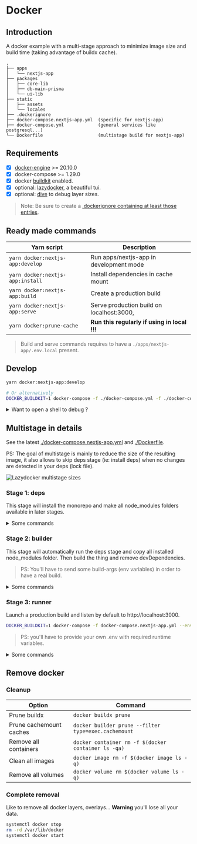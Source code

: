 # Docker

## Introduction

A docker example with a multi-stage approach to minimize image size
and build time (taking advantage of buildx cache).

```
.
├── apps
│   └── nextjs-app
├── packages
│   ├── core-lib
│   ├── db-main-prisma
│   └── ui-lib
├── static
│   ├── assets
│   └── locales
├── .dockerignore
├── docker-compose.nextjs-app.yml  (specific for nextjs-app)
├── docker-compose.yml             (general services like postgresql...)
└── Dockerfile                     (multistage build for nextjs-app)
```

## Requirements

- [x] [docker-engine](https://docs.docker.com/get-docker) >= 20.10.0
- [x] docker-compose >= 1.29.0
- [x] docker [buildkit](https://docs.docker.com/develop/develop-images/build_enhancements) enabled.
- [x] optional: [lazydocker](https://github.com/jesseduffield/lazydocker), a beautiful tui.
- [x] optional: [dive](https://github.com/wagoodman/dive) to debug layer sizes.

> Note: Be sure to create a [.dockerignore containing at least those entries](https://github.com/mqschwanda/nextjs-monorepo/blob/main/.dockerignore).

## Ready made commands

| Yarn script                      | Description                                  |
| -------------------------------- | -------------------------------------------- |
| `yarn docker:nextjs-app:develop` | Run apps/nextjs-app in development mode      |
| `yarn docker:nextjs-app:install` | Install dependencies in cache mount          |
| `yarn docker:nextjs-app:build`   | Create a production build                    |
| `yarn docker:nextjs-app:serve`   | Serve production build on localhost:3000,    |
| `yarn docker:prune-cache`        | **Run this regularly if using in local !!!** |

> Build and serve commands requires to have a `./apps/nextjs-app/.env.local` present.

## Develop

```bash
yarn docker:nextjs-app:develop

# Or alternatively
DOCKER_BUILDKIT=1 docker-compose -f ./docker-compose.yml -f ./docker-compose.nextjs-app.yml up develop main-db
```

<details>
  <summary>Want to open a shell to debug ?</summary>
    
  ```bash
  DOCKER_BUILDKIT=1 docker-compose -f ./docker-compose.nextjs-app.yml run --rm develop sh
  ```
  
</details>

## Multistage in details

See the latest [./docker-compose.nextjs-app.yml](https://github.com/mqschwanda/nextjs-monorepo/blob/main/docker-compose.nextjs-app.yml)
and [./Dockerfile](https://github.com/mqschwanda/nextjs-monorepo/blob/main/docker-compose.nextjs-app.yml).

PS: The goal of multistage is mainly to reduce the size of the resulting image, it also allows to skip deps stage (ie: install deps) when no changes are detected in your deps (lock file).

![Lazydocker multistage sizes](multistage-size.png)

### Stage 1: deps

This stage will install the monorepo and make all node_modules folders available in later
stages.

<details>
  <summary>Some commands</summary>
   
  To build it independently
    
  ```bash
  DOCKER_BUILDKIT=1 docker-compose -f docker-compose.nextjs-app.yml build --progress=tty deps
  # docker buildx bake -f docker-compose.nextjs-app.yml --progress=tty deps
  ```
    
  To force a rebuild
    
  ```bash
  DOCKER_BUILDKIT=1 docker-compose -f docker-compose.nextjs-app.yml build --no-cache --force-rm --progress=tty deps
  ```
    
  Want to open a shell into it ?
    
  ```bash
  DOCKER_BUILDKIT=1 docker-compose -f docker-compose.nextjs-app.yml run --rm deps sh
  ```

</details>

### Stage 2: builder

This stage will automatically run the deps stage and copy all installed node_modules folder.
Then build the thing and remove devDependencies.

> PS: You'll have to send some build-args (env variables) in order to have a real build.

<details>
  <summary>Some commands</summary>
  To build it independently
  
  ```bash
  DOCKER_BUILDKIT=1 docker-compose -f docker-compose.nextjs-app.yml build --progress=tty builder
  # docker buildx bake -f docker-compose.nextjs-app.yml --progress=tty builder
  ```
  
  To force a rebuild
  
  ```bash
  DOCKER_BUILDKIT=1 docker-compose -f docker-compose.nextjs-app.yml build --no-cache --force-rm --progress=tty builder
  ```
  
  Want to open a shell into it ?
  
  ```bash
  DOCKER_BUILDKIT=1 docker-compose -f docker-compose.nextjs-app.yml run --rm builder sh
  ```

</details>

### Stage 3: runner

Launch a production build and listen by default to http://localhost:3000.

```bash
DOCKER_BUILDKIT=1 docker-compose -f docker-compose.nextjs-app.yml --env-file .env.secret up runner
```

> PS: you'll have to provide your own .env with required runtime variables.

<details>
  <summary>Some commands</summary>
  To build it independently
  
  ```bash
  DOCKER_BUILDKIT=1 docker-compose -f docker-compose.nextjs-app.yml build --progress=tty runner
  # docker buildx bake -f docker-compose.nextjs-app.yml --progress=tty runner
  ```
  
  To force a rebuild
  
  ```bash
  DOCKER_BUILDKIT=1 docker-compose -f docker-compose.nextjs-app.yml build --no-cache --force-rm --progress=tty runner
  ```
  
  Want to open a shell into it ?
  
  ```bash
  DOCKER_BUILDKIT=1 docker-compose -f docker-compose.nextjs-app.yml run --rm runner sh
  ```
  
</details>

## Remove docker

### Cleanup

| Option                  | Command                                              |
| ----------------------- | ---------------------------------------------------- |
| Prune buildx            | `docker buildx prune`                                |
| Prune cachemount caches | `docker builder prune --filter type=exec.cachemount` |
| Remove all containers   | `docker container rm -f $(docker container ls -qa)`  |
| Clean all images        | `docker image rm -f $(docker image ls -q)`           |
| Remove all volumes      | `docker volume rm $(docker volume ls -q)`            |

### Complete removal

Like to remove all docker layers, overlays... **Warning** you'll lose all your data.

```bash
systemctl docker stop
rm -rd /var/lib/docker
systemctl docker start
```
